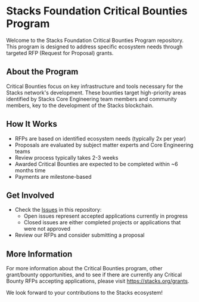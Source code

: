 # Stacks Foundation Critical Bounties Program

Welcome to the Stacks Foundation Critical Bounties Program repository. This program is designed to address specific ecosystem needs through targeted RFP (Request for Proposal) grants. 

## About the Program

Critical Bounties focus on key infrastructure and tools necessary for the Stacks network's development. These bounties target high-priority areas identified by Stacks Core Engineering team members and community members, key to the development of the Stacks blockchain.

## How It Works

- RFPs are based on identified ecosystem needs (typically 2x per year)
- Proposals are evaluated by subject matter experts and Core Engineering teams
- Review process typically takes 2-3 weeks
- Awarded Critical Bounties are expected to be completed within ~6 months time
- Payments are milestone-based

## Get Involved

- Check the [Issues](../../issues) in this repository:
  - Open issues represent accepted applications currently in progress
  - Closed issues are either completed projects or applications that were not approved
- Review our RFPs and consider submitting a proposal

## More Information

For more information about the Critical Bounties program, other grant/bounty opportunities, and to see if there are currently any Critical Bounty RFPs accepting applications, please visit https://stacks.org/grants.

We look forward to your contributions to the Stacks ecosystem!
